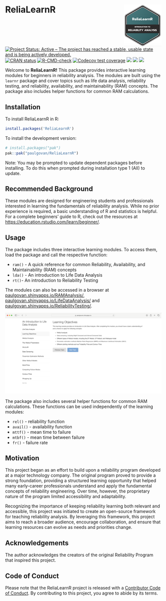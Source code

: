 
<!-- README.md is generated from README.Rmd. Please edit that file -->

# ReliaLearnR <a href="https://paulgovan.github.io/ReliaLearnR/"><img src="man/figures/logo.png" align="right" height="136" alt="ReliaLearnR website" /></a>

<!-- badges: start -->

[![Project Status: Active – The project has reached a stable, usable
state and is being actively
developed.](https://www.repostatus.org/badges/latest/active.svg)](https://www.repostatus.org/#active)
[![CRAN
status](https://www.r-pkg.org/badges/version/ReliaLearnR)](https://CRAN.R-project.org/package=ReliaLearnR)
[![R-CMD-check](https://github.com/paulgovan/ReliaLearnR/actions/workflows/R-CMD-check.yaml/badge.svg)](https://github.com/paulgovan/ReliaLearnR/actions/workflows/R-CMD-check.yaml)
[![Codecov test
coverage](https://codecov.io/gh/paulgovan/ReliaLearnR/graph/badge.svg)](https://app.codecov.io/gh/paulgovan/ReliaLearnR)
[![](http://cranlogs.r-pkg.org/badges/last-month/ReliaLearnR)](https://cran.r-project.org/package=ReliaLearnR)
[![](http://cranlogs.r-pkg.org/badges/grand-total/ReliaLearnR)](https://cran.r-project.org/package=ReliaLearnR)
[![](https://img.shields.io/badge/doi-10.32614/CRAN.package.ReliaLearnR-green.svg)](https://doi.org/10.32614/CRAN.package.ReliaLearnR)
<!-- badges: end -->

Welcome to **ReliaLearnR!** This package provides interactive learning
modules for beginners in reliability analysis. The modules are built
using the `learnr` package and cover topics such as life data analysis,
reliability testing, and reliability, availability, and maintainability
(RAM) concepts. The package also includes helper functions for common
RAM calculations.

## Installation

To install ReliaLearnR in R:

``` r
install.packages('ReliaLearnR')
```

To install the development version:

``` r
# install.packages("pak")
pak::pak("paulgovan/ReliaLearnR")
```

Note: You may be prompted to update dependent packages before
installing. To do this when prompted during installation type 1 (All) to
update.

## Recommended Background

These modules are designed for engineering students and professionals
interested in learning the fundamentals of reliability analysis. While
no prior experience is required, a basic understanding of R and
statistics is helpful. For a complete beginners’ guide to R, check out
the resources at <https://education.rstudio.com/learn/beginner/>.

## Usage

The package includes three interactive learning modules. To access them,
load the package and call the respective function:

- `ram()` - A quick reference for common Reliability, Availability, and
  Maintainability (RAM) concepts
- `lda()` - An introduction to Life Data Analysis
- `rt()`- An introduction to Reliability Testing

The modules can also be accessed in a browser at
[paulgovan.shinyapps.io/RAMAnalysis/](https://paulgovan.shinyapps.io/RAMAnalysis/),
[paulgovan.shinyapps.io/LifeDataAnalysis/](https://paulgovan.shinyapps.io/LifeDataAnalysis/)
and
[paulgovan.shinyapps.io/ReliabilityTesting/](https://paulgovan.shinyapps.io/ReliabilityTesting/).

![](https://github.com/paulgovan/ReliaLearnR/blob/master/inst/paper/ReliaLearnR.png?raw=true)<!-- -->

The package also includes several helper functions for common RAM
calculations. These functions can be used independently of the learning
modules:

- `rel()` - reliability function
- `avail()` - availability function
- `mttf()` - mean time to failure
- `mtbf()` - mean time between failure
- `fr()` - failure rate

## Motivation

This project began as an effort to build upon a reliability program
developed at a major technology company. The original program proved to
provide a strong foundation, providing a structured learning opportunity
that helped many early-career professionals understand and apply the
fundamental concepts of reliability engineering. Over time, however, the
proprietary nature of the program limited accessibility and
adaptability.

Recognizing the importance of keeping reliability learning both relevant
and accessible, this project was initiated to create an open-source
framework for teaching reliability analysis. By leveraging this
framework, this project aims to reach a broader audience, encourage
collaboration, and ensure that learning resources can evolve as needs
and priorities change.

## Acknowledgements

The author acknowledges the creators of the original Reliability Program
that inspired this project.

## Code of Conduct

Please note that the ReliaLearnR project is released with a [Contributor
Code of Conduct](CODE_OF_CONDUCT.md). By contributing to this project,
you agree to abide by its terms.

